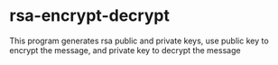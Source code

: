 # rsa-encrypt-decrypt
This program generates rsa public and private keys, use public key to encrypt the message, and private key to decrypt the message
